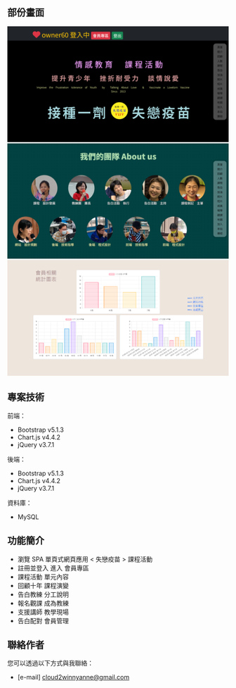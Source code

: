 ## 部份畫面

![範例圖片 1](/project-VLLV/ReadMe-imgs/ReadMe-1.png)
![範例圖片 2](/project-VLLV/ReadMe-imgs/ReadMe-2.png)
![範例圖片 3](/project-VLLV/ReadMe-imgs/ReadMe-3.png)

## 專案技術

前端：
- Bootstrap v5.1.3
- Chart.js v4.4.2
- jQuery v3.7.1
  
後端：
- Bootstrap v5.1.3
- Chart.js v4.4.2
- jQuery v3.7.1
  
資料庫：
- MySQL

## 功能簡介
- 瀏覽 SPA 單頁式網頁應用 < 失戀疫苗 > 課程活動
- 註冊並登入 進入 會員專區
- 課程活動 單元內容
- 回顧十年 課程演變
- 告白教練 分工說明
- 報名觀課 成為教練
- 支援講師 教學現場
- 告白配對 會員管理

## 聯絡作者

您可以透過以下方式與我聯絡：
- [e-mail] cloud2winnyanne@gmail.com

